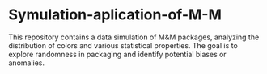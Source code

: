 # Symulation-aplication-of-M-M
This repository contains a data simulation of M&amp;M packages, analyzing the distribution of colors and various statistical properties. The goal is to explore randomness in packaging and identify potential biases or anomalies.
